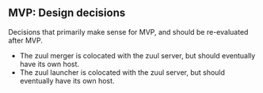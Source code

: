 ## MVP: Design decisions
Decisions that primarily make sense for MVP, and should be re-evaluated after MVP.

- The zuul merger is colocated with the zuul server, but should eventually have its own host.
- The zuul launcher is colocated with the zuul server, but should eventually have its own host.

